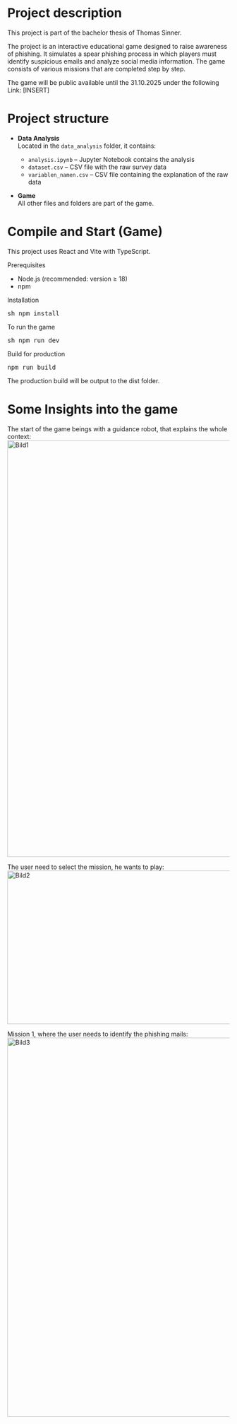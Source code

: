 # Project description
This project is part of the bachelor thesis of Thomas Sinner.

The project is an interactive educational game designed to raise awareness of phishing. It simulates a spear phishing process in which players must identify suspicious emails and analyze social media information. The game consists of various missions that are completed step by step.

The game will be public available until the 31.10.2025 under the following Link: [INSERT]
# Project structure
- **Data Analysis**  
  Located in the `data_analysis` folder, it contains:
  - `analysis.ipynb` – Jupyter Notebook contains the analysis
  - `dataset.csv` – CSV file with the raw survey data
  - `variablen_namen.csv` – CSV file containing the explanation of the raw data

- **Game**  
  All other files and folders are part of the game.

# Compile and Start (Game)

This project uses React and Vite with TypeScript.

Prerequisites
- Node.js (recommended: version ≥ 18)
- npm


Installation
<pre>sh npm install</pre>

To run the game
<pre>sh npm run dev</pre>

Build for production
<pre>npm run build</pre>

The production build will be output to the dist folder.
# Some Insights into the game

The start of the game beings with a guidance robot, that explains the whole context:
<img width="1918" height="943" alt="Bild1" src="https://github.com/user-attachments/assets/b1254836-38a6-45b3-b8d8-854e7553c28d" />

The user need to select the mission, he wants to play:
<img width="1288" height="347" alt="Bild2" src="https://github.com/user-attachments/assets/aa0550b0-947f-4dd2-8809-ad8678a63c2f" />

Mission 1, where the user needs to identify the phishing mails:
<img width="1301" height="858" alt="Bild3" src="https://github.com/user-attachments/assets/18609797-bd6a-4c75-bafa-296d5bae30c3" />
